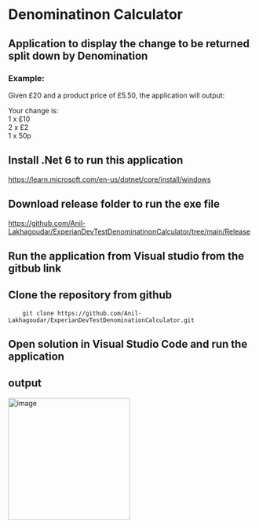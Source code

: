 # Denominatinon Calculator

## Application to display the change to be returned split down by Denomination
### Example: 
Given £20 and a product price of £5.50, the application will output: 

Your change is: <br/>
1 x £10 <br/>
2 x £2 <br/>
1 x 50p <br/>

## Install .Net 6 to run this application
https://learn.microsoft.com/en-us/dotnet/core/install/windows

## Download release folder to run the exe file
https://github.com/Anil-Lakhagoudar/ExperianDevTestDenominatinonCalculator/tree/main/Release

## Run the application from Visual studio from the gitbub link
  ## Clone the repository from github
        git clone https://github.com/Anil-Lakhagoudar/ExperianDevTestDenominationCalculator.git
  ## Open solution in Visual Studio Code and run the application

## output <br/>
<img width="248" alt="image" src="https://github.com/user-attachments/assets/dbc7214d-2b62-4b92-a644-292ad45ea4ad">
